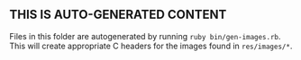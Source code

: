 ## THIS IS AUTO-GENERATED CONTENT

Files in this folder are autogenerated by running `ruby bin/gen-images.rb`. This will create
appropriate C headers for the images found in `res/images/*`.
